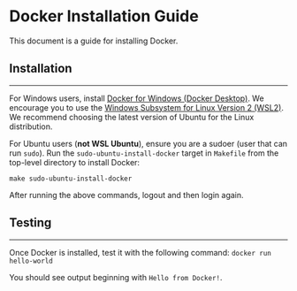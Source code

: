 ﻿# Docker Installation Guide

This document is a guide for installing Docker.

## Installation
-------

For Windows users, install [Docker for Windows (Docker Desktop)](https://docs.docker.com/docker-for-windows/). We encourage you to use the [Windows Subsystem for Linux Version 2 (WSL2)](https://docs.microsoft.com/en-us/windows/wsl/install-win10). We recommend choosing the latest version of Ubuntu for the Linux distribution. 

For Ubuntu users (**not WSL Ubuntu**), ensure you are a sudoer (user that can run `sudo`). Run the `sudo-ubuntu-install-docker` target in `Makefile` from the top-level directory to install Docker:
```
make sudo-ubuntu-install-docker
```
After running the above commands, logout and then login again.

## Testing
-------

Once Docker is installed, test it with 
the following command: `docker run hello-world`

You should see output beginning with `Hello from Docker!`.